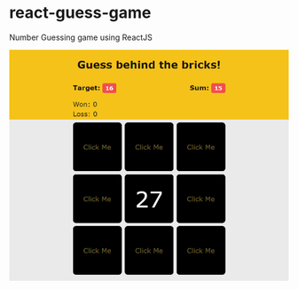 # react-guess-game
Number Guessing game using ReactJS

![screenshot](https://github.com/AhmedGMurtaza/react-guess-game/blob/master/screenshot.png)
